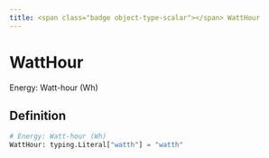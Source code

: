 ```yaml
---
title: <span class="badge object-type-scalar"></span> WattHour
---
```

# <span class="badge object-type-scalar"></span> WattHour

Energy: Watt-hour (Wh)

## Definition

```python
# Energy: Watt-hour (Wh)
WattHour: typing.Literal["watth"] = "watth"
```
